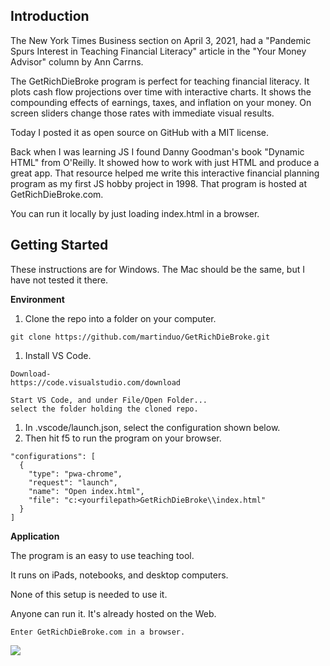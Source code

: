 ## Introduction

The New York Times Business section on April 3, 2021, had a "Pandemic Spurs Interest in Teaching Financial Literacy" article in the "Your Money Advisor" column by Ann Carrns.

The GetRichDieBroke program is perfect for teaching financial literacy.
It plots cash flow projections over time with interactive charts. It shows the compounding effects of earnings, taxes, and inflation on your money. On screen sliders change those rates with immediate visual results.

Today I posted it as open source on GitHub with a MIT license.

Back when I was learning JS I found Danny Goodman's book "Dynamic HTML" from O'Reilly. It showed how to work with just HTML and produce a great app. That resource helped me write this interactive financial planning program as my first JS hobby project in 1998. That program is hosted at GetRichDieBroke.com.

You can run it locally by just loading index.html in a browser.

## Getting Started

These instructions are for Windows.
The Mac should be the same, but I have not tested it there.

**Environment**

1.  Clone the repo into a folder on your computer.

```
git clone https://github.com/martinduo/GetRichDieBroke.git
```

1.  Install VS Code.

```
Download-
https://code.visualstudio.com/download

Start VS Code, and under File/Open Folder...
select the folder holding the cloned repo.
```

1.  In .vscode/launch.json, select the configuration shown below.
1.  Then hit f5 to run the program on your browser.

```
"configurations": [
  {
    "type": "pwa-chrome",
    "request": "launch",
    "name": "Open index.html",
    "file": "c:<yourfilepath>GetRichDieBroke\\index.html"
  }
]

```

**Application**

The program is an easy to use teaching tool.

It runs on iPads, notebooks, and desktop computers.

None of this setup is needed to use it.

Anyone can run it. It's already hosted on the Web.

```
Enter GetRichDieBroke.com in a browser.
```

![](https://github.com/martinduo/GetRichDieBroke.git/blob/main/images/GetRichBrokeDemo.png)
